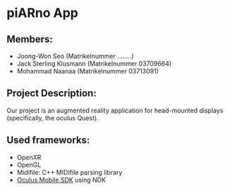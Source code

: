 # piARno App

## Members:
- Joong-Won Seo (Matrikelnummer ……..)
- Jack Sterling Klusmann (Matrikelnummer 03709664)
- Mohammad Naanaa (Matrikelnummer 03713091)

## Project Description:
Our project is an augmented reality application for head-mounted displays (specifically, the oculus Quest). 

## Used frameworks:
- OpenXR
- OpenGL
- Midifile: C++ MIDIfile parsing library
- [Oculus Mobile SDK](https://developer.oculus.com/downloads/package/oculus-mobile-sdk/) using NDK